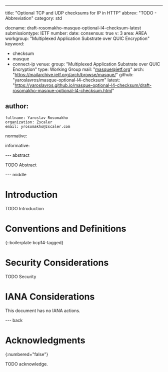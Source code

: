 ---
title: "Optional TCP and UDP checksums for IP in HTTP"
abbrev: "TODO - Abbreviation"
category: std

docname: draft-rosomakho-masque-optional-l4-checksum-latest
submissiontype: IETF
number:
date:
consensus: true
v: 3
area: AREA
workgroup: "Multiplexed Application Substrate over QUIC Encryption"
keyword:
 - checksum
 - masque
 - connect-ip
venue:
  group: "Multiplexed Application Substrate over QUIC Encryption"
  type: Working Group
  mail: "masque@ietf.org"
  arch: "https://mailarchive.ietf.org/arch/browse/masque/"
  github: "yaroslavros/masque-optional-l4-checksum"
  latest: "https://yaroslavros.github.io/masque-optional-l4-checksum/draft-rosomakho-masque-optional-l4-checksum.html"

author:
 -
    fullname: Yaroslav Rosomakho
    organization: Zscaler
    email: yrosomakho@zscaler.com

normative:

informative:


--- abstract

TODO Abstract


--- middle

# Introduction

TODO Introduction


# Conventions and Definitions

{::boilerplate bcp14-tagged}


# Security Considerations

TODO Security


# IANA Considerations

This document has no IANA actions.


--- back

# Acknowledgments
{:numbered="false"}

TODO acknowledge.
